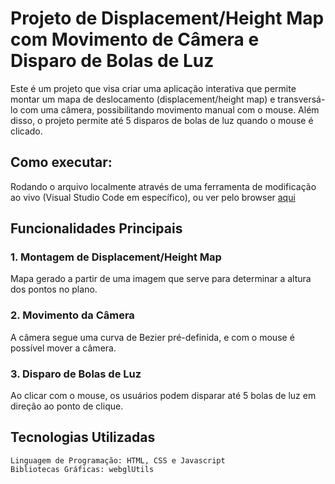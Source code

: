 # Projeto de Displacement/Height Map com Movimento de Câmera e Disparo de Bolas de Luz

Este é um projeto que visa criar uma aplicação interativa que permite montar um mapa de deslocamento (displacement/height map) e transversá-lo com uma câmera, possibilitando movimento manual com o mouse. Além disso, o projeto permite até 5 disparos de bolas de luz quando o mouse é clicado.

## Como executar:
Rodando o arquivo localmente através de uma ferramenta de modificação ao vivo (Visual Studio Code em específico), ou ver pelo browser [aqui](https://cloudioj.github.io/Trabalho-2-CG/)

## Funcionalidades Principais
### 1. Montagem de Displacement/Height Map
Mapa gerado a partir de uma imagem que serve para determinar a altura dos pontos no plano.

### 2. Movimento da Câmera
A câmera segue uma curva de Bezier pré-definida, e com o mouse é possível mover a câmera.

### 3. Disparo de Bolas de Luz
Ao clicar com o mouse, os usuários podem disparar até 5 bolas de luz em direção ao ponto de clique.

## Tecnologias Utilizadas

    Linguagem de Programação: HTML, CSS e Javascript
    Bibliotecas Gráficas: webglUtils
